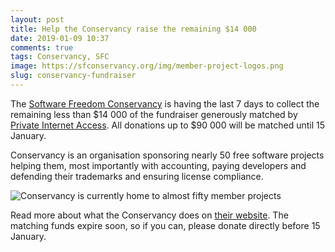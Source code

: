 ```yaml
---
layout: post
title: Help the Conservancy raise the remaining $14 000
date: 2019-01-09 10:37
comments: true
tags: Conservancy, SFC
image: https://sfconservancy.org/img/member-project-logos.png
slug: conservancy-fundraiser
---
```


The [Software Freedom Conservancy](https://sfconservancy.org/) is having the last 7 days to collect the remaining less than $14 000 of the fundraiser generously matched by [Private Internet Access](https://www.privateinternetaccess.com/). All donations up to $90 000 will be matched until 15 January.

Conservancy is an organisation sponsoring nearly 50 free software projects helping them, most importantly with accounting, paying developers and defending their trademarks and ensuring license compliance.

![Conservancy is currently home to almost fifty member projects](https://sfconservancy.org/img/member-project-logos.png)

Read more about what the Conservancy does on [their website](https://sfconservancy.org/supporter/). The matching funds expire soon, so if you can, please donate directly before 15 January.
